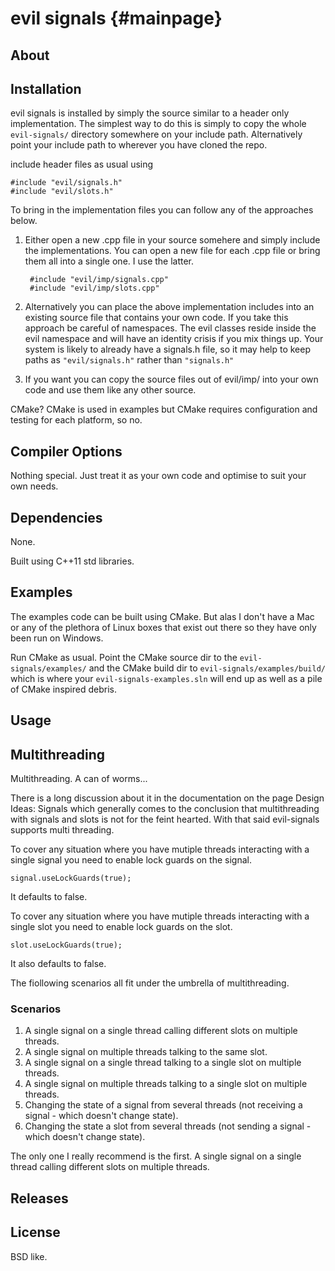 evil signals {#mainpage}
============

About
-----


Installation
------------
evil signals is installed by simply the source similar to a header only implementation. The simplest way to do this is simply to copy the whole `evil-signals/`  directory somewhere on your include path. Alternatively point your include path to wherever you have cloned the repo.

include header files as usual using 

    #include "evil/signals.h"
    #include "evil/slots.h"

To bring in the implementation files you can follow any of the approaches below. 

1. Either open a new .cpp file in your source somehere and simply include the implementations. You can open a new file for each .cpp file or bring them all into a single one. I use the latter.

		#include "evil/imp/signals.cpp"
		#include "evil/imp/slots.cpp"

2. Alternatively you can place the above implementation includes into an existing source file that contains your own code. If you take this approach be careful of namespaces. The evil classes reside inside the evil namespace and will have an identity crisis if you mix things up.  Your system is likely to already have a signals.h file, so it may help to keep paths as `"evil/signals.h"` rather than `"signals.h"`

3. If you want you can copy the source files out of evil/imp/ into your own code and use them like any other source.

CMake?  CMake is used in examples but CMake requires configuration and testing for each platform, so no.

Compiler Options
----------------
Nothing special. Just treat it as your own code and optimise to suit your own needs.
 
Dependencies
------------
None.

Built using C++11 std libraries.

Examples
--------
The examples code can be built using CMake.  But alas I don't have a Mac or any of the plethora of Linux boxes that exist out there so they have only been run on Windows.

Run CMake as usual. Point the CMake source dir to the `evil-signals/examples/` and the CMake build dir to `evil-signals/examples/build/` which is where your `evil-signals-examples.sln` will end up as well as a pile of CMake inspired debris.


Usage
-----


Multithreading
--------------

Multithreading. A can of worms...

There is a long discussion about it in the documentation on the page Design Ideas: Signals which generally comes to the
conclusion that multithreading with signals and slots is not for the feint hearted.  With that said evil-signals supports multi threading.

To cover any situation where you have mutiple threads interacting with a single signal you need to enable lock guards on the signal.

    signal.useLockGuards(true); 

It defaults to false. 

To cover any situation where you have mutiple threads interacting with a single slot you need to enable lock guards on the slot.

    slot.useLockGuards(true); 
	
It also defaults to false.

The fiollowing scenarios all fit under the umbrella of multithreading.

### Scenarios 
1. A single signal on a single thread calling different slots on multiple threads.
2. A single signal on multiple threads talking to the same slot.
3. A single signal on a single thread talking to a single slot on multiple threads.
4. A single signal on multiple threads talking to a single slot on multiple threads. 
5. Changing the state of a signal from several threads (not receiving a signal - which doesn't change state).
6. Changing the state a slot from several threads (not sending a signal - which doesn't change state).

The only one I really recommend is the first. A single signal on a single thread calling different slots on multiple threads.


Releases
--------


License
-------

BSD like.